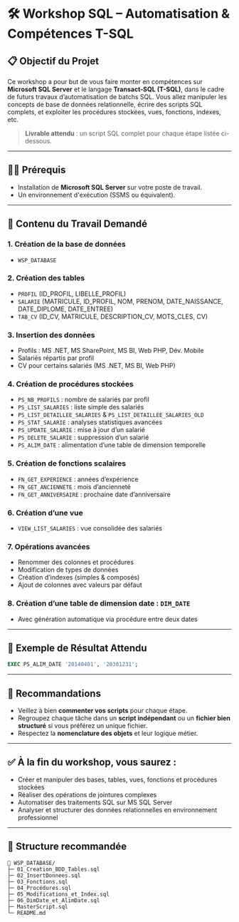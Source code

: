 

# 🛠️ Workshop SQL – Automatisation & Compétences T-SQL

## 📋 Objectif du Projet

Ce workshop a pour but de vous faire monter en compétences sur **Microsoft SQL Server** et le langage **Transact-SQL (T-SQL)**, dans le cadre de futurs travaux d’automatisation de batchs SQL.
Vous allez manipuler les concepts de base de données relationnelle, écrire des scripts SQL complets, et exploiter les procédures stockées, vues, fonctions, indexes, etc.

> **Livrable attendu** : un script SQL complet pour chaque étape listée ci-dessous.

---

## 🧑‍💻 Prérequis

* Installation de **Microsoft SQL Server** sur votre poste de travail.
* Un environnement d'exécution (SSMS ou équivalent).

---

## 📂 Contenu du Travail Demandé

### 1. Création de la base de données

* `WSP_DATABASE`

### 2. Création des tables

* `PROFIL` (ID\_PROFIL, LIBELLE\_PROFIL)
* `SALARIE` (MATRICULE, ID\_PROFIL, NOM, PRENOM, DATE\_NAISSANCE, DATE\_DIPLOME, DATE\_ENTREE)
* `TAB_CV` (ID\_CV, MATRICULE, DESCRIPTION\_CV, MOTS\_CLES, CV)

### 3. Insertion des données

* Profils : MS .NET, MS SharePoint, MS BI, Web PHP, Dév. Mobile
* Salariés répartis par profil
* CV pour certains salariés (MS .NET, MS BI, Web PHP)

### 4. Création de procédures stockées

* `PS_NB_PROFILS` : nombre de salariés par profil
* `PS_LIST_SALARIES` : liste simple des salariés
* `PS_LIST_DETAILLEE_SALARIES` & `PS_LIST_DETAILLEE_SALARIES_OLD`
* `PS_STAT_SALARIE` : analyses statistiques avancées
* `PS_UPDATE_SALARIE` : mise à jour d’un salarié
* `PS_DELETE_SALARIE` : suppression d’un salarié
* `PS_ALIM_DATE` : alimentation d’une table de dimension temporelle

### 5. Création de fonctions scalaires

* `FN_GET_EXPERIENCE` : années d’expérience
* `FN_GET_ANCIENNETE` : mois d’ancienneté
* `FN_GET_ANNIVERSAIRE` : prochaine date d’anniversaire

### 6. Création d’une vue

* `VIEW_LIST_SALARIES` : vue consolidée des salariés

### 7. Opérations avancées

* Renommer des colonnes et procédures
* Modification de types de données
* Création d’indexes (simples & composés)
* Ajout de colonnes avec valeurs par défaut

### 8. Création d’une table de dimension date : `DIM_DATE`

* Avec génération automatique via procédure entre deux dates

---

## 📅 Exemple de Résultat Attendu

```sql
EXEC PS_ALIM_DATE '20140401', '20301231';
```

---

## 📌 Recommandations

* Veillez à bien **commenter vos scripts** pour chaque étape.
* Regroupez chaque tâche dans un **script indépendant** ou un **fichier bien structuré** si vous préférez un unique fichier.
* Respectez la **nomenclature des objets** et leur logique métier.

---

## ✅ À la fin du workshop, vous saurez :

* Créer et manipuler des bases, tables, vues, fonctions et procédures stockées
* Réaliser des opérations de jointures complexes
* Automatiser des traitements SQL sur MS SQL Server
* Analyser et structurer des données relationnelles en environnement professionnel

---

## 📁 Structure recommandée

```
📁 WSP_DATABASE/
├─ 01_Creation_BDD_Tables.sql
├─ 02_InsertDonnees.sql
├─ 03_Fonctions.sql
├─ 04_Procédures.sql
├─ 05_Modifications_et_Index.sql
├─ 06_DimDate_et_AlimDate.sql
├─ MasterScript.sql
└─ README.md
```
